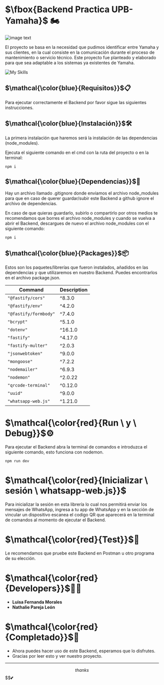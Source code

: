# $\fbox{Backend Practica UPB-Yamaha}$ 🏍️
![image text](https://blog.vantagecircle.com/content/images/2020/08/technology-in-the-workplace.png)

El proyecto se basa en la necesidad que pudimos identificar entre Yamaha y sus clientes, en la cual consiste en la comunicación durante el proceso de mantenimiento o servicio técnico. Este proyecto fue planteado y elaborado para que sea adaptable a los sistemas ya existentes de Yamaha.

![My Skills](https://skills.thijs.gg/icons?i=js,nodejs,mongodb,git,)

## $\mathcal{\color{blue}{Requisitos}}$📋

Para ejecutar correctamente el Backend por favor sigue las siguientes instrucciones.

## $\mathcal{\color{blue}{Instalación}}$🛠️

La primera instalación que haremos será la instalación de las dependencias (node_modules).

Ejecuta el siguiente comando en el cmd con la ruta del proyecto o en la terminal:
```
npm i
```
## $\mathcal{\color{blue}{Dependencias}}$📁

Hay un archivo llamado .gitignore donde enviamos el archivo node_modules para que en caso de querer guardar/subir este Backend a github ignore el archivo de dependencias.

En caso de que quieras guardarlo, subirlo o compartirlo por otros medios te recomendamos que borres el archivo node_modules y cuando se vuelva a abrir el Backend, descargues de nuevo el archivo node_modules con el siguiente comando:

```
npm i
```

## $\mathcal{\color{blue}{Packages}}$📦

Estos son los paquetes/librerías que fueron instalados, añadidos en las dependencias y que utilizaremos en nuestro Backend. Puedes encontrarlos en el archivo package.json.

| Command | Description |
| ---- | ---- |
| `"@fastify/cors"` | ^8.3.0 |
| `"@fastify/env"` | ^4.2.0 |
| `"@fastify/formbody"` | ^7.4.0 |
| `"bcrypt"` | ^5.1.0 |
| `"dotenv"` | ^16.1.0 |
| `"fastify"` | ^4.17.0 |
| `"fastify-multer"` | ^2.0.3 |
| `"jsonwebtoken"` | ^9.0.0 |
| `"mongoose"` | ^7.2.2 |
| `"nodemailer"` | ^6.9.3 |
| `"nodemon"` | ^2.0.22 |
| `"qrcode-terminal"` | ^0.12.0 |
| `"uuid"` | ^9.0.0 |
| `"whatsapp-web.js"` | ^1.21.0 |

# $\mathcal{\color{red}{Run \ y \ Debug}}$⚙️

Para ejecutar el Backend abra la terminal de comandos e introduzca el siguiente comando, esto funciona con nodemon.

```
npm run dev
```

# $\mathcal{\color{red}{Inicializar \ sesión \ whatsapp-web.js}}$

Para inicializar la sesión en esta librería lo cual nos permitirá enviar los mensajes de WhatsApp, ingresa a tu app de WhatsApp y en la sección de vincular un dispositivo escanea el codigo QR que aparecerá en la terminal de comandos al momento de ejecutar el Backend.

# $\mathcal{\color{red}{Test}}$🤖

Le recomendamos que pruebe este Backend en Postman u otro programa de su elección.

# $\mathcal{\color{red}{Developers}}$👩‍💻

* **Luisa Fernanda Morales** 
* **Nathalie Pareja León**

# $\mathcal{\color{red}{Completado}}$🦾

* Ahora puedes hacer uso de este Backend, esperamos que lo disfrutes.
* Gracias por leer esto y ver nuestro proyecto.
---
$$thanks$$
$$💕

